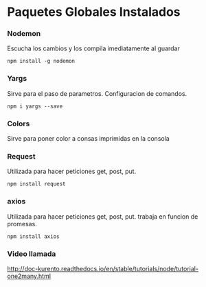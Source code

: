 # Paquetes Globales Instalados
### Nodemon
Escucha los cambios y los compila imediatamente al guardar
    
    npm install -g nodemon

### Yargs
Sirve para el paso de parametros. Configuracion de comandos.

    npm i yargs --save

### Colors
Sirve para poner color a consas imprimidas en la consola

### Request
Utilizada para hacer peticiones get, post, put.

    npm install request


### axios
Utilizada para hacer peticiones get, post, put. trabaja en funcion de promesas.

    npm install axios

### Video llamada
http://doc-kurento.readthedocs.io/en/stable/tutorials/node/tutorial-one2many.html